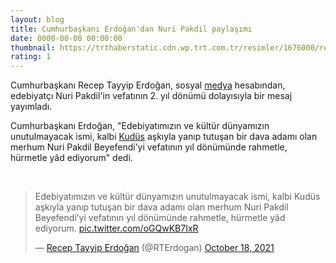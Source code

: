 ```yaml
--- 
layout: blog
title: Cumhurbaşkanı Erdoğan'dan Nuri Pakdil paylaşımı
date: 0000-00-00 00:00:00
thumbnail: https://trthaberstatic.cdn.wp.trt.com.tr/resimler/1676000/recep-tayyip-erdogan-aa-1677075.jpg
rating: 1
---
```

<p>
	Cumhurbaşkanı Recep Tayyip Erdoğan, sosyal <a href="https://www.trthaber.com/etiket/medya/" target="_blank">medya</a> hesabından, edebiyatçı Nuri Pakdil'in vefatının 2. yıl dönümü dolayısıyla bir mesaj yayımladı.</p>
<p>
	Cumhurbaşkanı Erdoğan, "Edebiyatımızın ve kültür dünyamızın unutulmayacak ismi, kalbi <a href="https://www.trthaber.com/etiket/kudus/" target="_blank">Kudüs</a> aşkıyla yanıp tutuşan bir dava adamı olan merhum Nuri Pakdil Beyefendi’yi vefatının yıl dönümünde rahmetle, hürmetle yâd ediyorum" dedi. </p>
<p>
	 </p>
<blockquote class="twitter-tweet">
	<p dir="ltr" lang="tr">
		Edebiyatımızın ve kültür dünyamızın unutulmayacak ismi, kalbi Kudüs aşkıyla yanıp tutuşan bir dava adamı olan merhum Nuri Pakdil Beyefendi’yi vefatının yıl dönümünde rahmetle, hürmetle yâd ediyorum. <a href="https://t.co/oGQwKB7IxR">pic.twitter.com/oGQwKB7IxR</a></p>
	— <a href="https://www.trthaber.com/etiket/recep-tayyip-erdogan/" target="_blank">Recep Tayyip Erdoğan</a> (@RTErdogan) <a href="https://twitter.com/RTErdogan/status/1450185522790420481?ref_src=twsrc%5Etfw">October 18, 2021</a></blockquote>
<script async src="https://platform.twitter.com/widgets.js" charset="utf-8"></script>